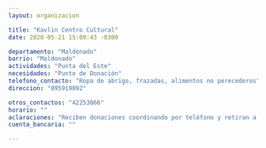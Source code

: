 ```yaml
---
layout: organizacion

title: "Kavlin Centro Cultural"
date: 2020-05-21 15:09:43 -0300

departamento: "Maldonado"
barrio: "Maldonado"
actividades: "Punta del Este"
necesidades: "Punto de Donación"
telefono_contacto: "Ropa de abrigo, frazadas, alimentos no perecederos"
direccion: "095919092"

otros_contactos: "42253866"
horario: ""
aclaraciones: "Reciben donaciones coordinando por teléfono y retiran a domicilio coordinando en este número: 094910906. Para donar carne o verduras coordinar con: 091056711."
cuenta_bancaria: ""

---
```

